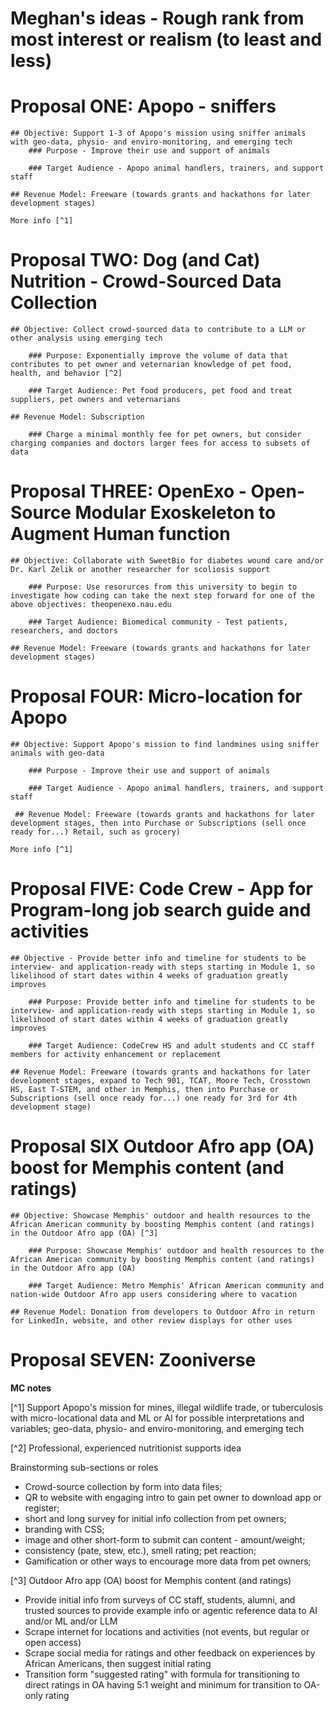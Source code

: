 # Meghan's ideas - Rough rank from most interest or realism (to least and less)

# Proposal ONE: Apopo - sniffers

    ## Objective: Support 1-3 of Apopo's mission using sniffer animals with geo-data, physio- and enviro-monitoring, and emerging tech
        ### Purpose - Improve their use and support of animals 
       
        ### Target Audience - Apopo animal handlers, trainers, and support staff

    ## Revenue Model: Freeware (towards grants and hackathons for later development stages)

    More info [^1]


# Proposal TWO: Dog (and Cat) Nutrition - Crowd-Sourced Data Collection

    ## Objective: Collect crowd-sourced data to contribute to a LLM or other analysis using emerging tech

        ### Purpose: Exponentially improve the volume of data that contributes to pet owner and veternarian knowledge of pet food, health, and behavior [^2]

        ### Target Audience: Pet food producers, pet food and treat suppliers, pet owners and veternarians

    ## Revenue Model: Subscription

        ### Charge a minimal monthly fee for pet owners, but consider charging companies and doctors larger fees for access to subsets of data


# Proposal THREE: OpenExo - Open-Source Modular Exoskeleton to Augment Human function 
    ## Objective: Collaborate with SweetBio for diabetes wound care and/or Dr. Karl Zelik or another researcher for scoliosis support

        ### Purpose: Use resorurces from this university to begin to investigate how coding can take the next step forward for one of the above objectives: theopenexo.nau.edu

        ### Target Audience: Biomedical community - Test patients, researchers, and doctors

    ## Revenue Model: Freeware (towards grants and hackathons for later development stages)


# Proposal FOUR: Micro-location for Apopo
    ## Objective: Support Apopo's mission to find landmines using sniffer animals with geo-data

        ### Purpose - Improve their use and support of animals 
       
        ### Target Audience - Apopo animal handlers, trainers, and support staff

     ## Revenue Model: Freeware (towards grants and hackathons for later development stages, then into Purchase or Subscriptions (sell once ready for...) Retail, such as grocery)

    More info [^1]


# Proposal FIVE: Code Crew - App for Program-long job search guide and activities
    ## Objective - Provide better info and timeline for students to be interview- and application-ready with steps starting in Module 1, so likelihood of start dates within 4 weeks of graduation greatly improves

        ### Purpose: Provide better info and timeline for students to be interview- and application-ready with steps starting in Module 1, so likelihood of start dates within 4 weeks of graduation greatly improves

        ### Target Audience: CodeCrew HS and adult students and CC staff members for activity enhancement or replacement

    ## Revenue Model: Freeware (towards grants and hackathons for later development stages, expand to Tech 901, TCAT, Moore Tech, Crosstown HS, East T-STEM, and other in Memphis, then into Purchase or Subscriptions (sell once ready for...) one ready for 3rd for 4th development stage)


# Proposal SIX Outdoor Afro app (OA) boost for Memphis content (and ratings)
    ## Objective: Showcase Memphis' outdoor and health resources to the African American community by boosting Memphis content (and ratings) in the Outdoor Afro app (OA) [^3] 

        ### Purpose: Showcase Memphis' outdoor and health resources to the African American community by boosting Memphis content (and ratings) in the Outdoor Afro app (OA) 

        ### Target Audience: Metro Memphis' African American community and nation-wide Outdoor Afro app users considering where to vacation

    ## Revenue Model: Donation from developers to Outdoor Afro in return for LinkedIn, website, and other review displays for other uses

# Proposal SEVEN: Zooniverse



**MC notes**

[^1] Support Apopo's mission for mines, illegal wildlife trade, or tuberculosis with micro-locational data and ML or AI for possible interpretations and variables; geo-data, physio- and enviro-monitoring, and emerging tech

[^2] Professional, experienced nutritionist supports idea 

Brainstorming sub-sections or roles

- Crowd-source collection by form into data files;
- QR to website with engaging intro to gain pet owner to download app or register;
- short and long survey for initial info collection from pet owners; 
- branding with CSS;
- image and other short-form to submit can content - amount/weight; 
- consistency (pate, stew, etc.), smell rating; pet reaction;
- Gamification or other ways to encourage more data from pet owners; 

[^3] Outdoor Afro app (OA) boost for Memphis content (and ratings)

- Provide initial info from surveys of CC staff, students, alumni, and trusted sources to provide example info or agentic reference data to AI and/or ML and/or LLM 
- Scrape internet for locations and activities (not events, but regular or open access)
- Scrape social media for ratings and other feedback on experiences by African Americans, then suggest initial rating
- Transition form "suggested rating" with formula for transitioning to direct ratings in OA having 5:1 weight and minimum for transition to OA-only rating